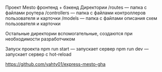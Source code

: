 Проект Mesto фронтенд + бэкенд
Директории
/routes — папка с файлами роутера
/controllers — папка с файлами контроллеров пользователя и карточки
/models — папка с файлами описания схем пользователя и карточки

Остальные директории вспомогательные, создаются при необходимости разработчиком

Запуск проекта
npm run start — запускает сервер
npm run dev — запускает сервер с hot-reload

https://github.com/yahty01/express-mesto-gha
